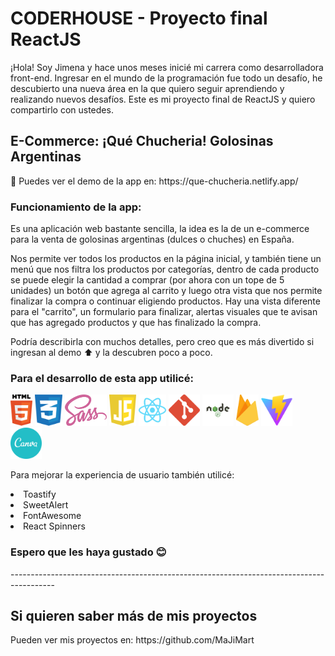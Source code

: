 <h1><b>CODERHOUSE - Proyecto final ReactJS</b></h1>

<P>¡Hola! Soy Jimena y hace unos meses inicié mi carrera como desarrolladora front-end. Ingresar en el mundo de la programación fue todo un desafío, he descubierto una nueva área en la que quiero seguir aprendiendo y realizando nuevos desafíos. Este es mi proyecto final de ReactJS y quiero compartirlo con ustedes.</P>

<h2>E-Commerce: ¡Qué Chucheria! Golosinas Argentinas</h2>
<p>
<p>🍭 Puedes ver el demo de la app en: https://que-chucheria.netlify.app/</p>

<h3>Funcionamiento de la app:</h3>

<p>Es una aplicación web bastante sencilla, la idea es la de un e-commerce para la venta de golosinas argentinas (dulces o chuches) en España.</p>

<p>Nos permite ver todos los productos en la página inicial, y también tiene un menú que nos filtra los productos por categorías, dentro de cada producto se puede elegir la cantidad a comprar (por ahora con un tope de 5 unidades) un botón que agrega al carrito y luego otra vista que nos permite finalizar la compra o continuar eligiendo productos. Hay una vista diferente para el "carrito", un formulario para finalizar, alertas visuales que te avisan que has agregado productos y que has finalizado la compra.</p>

<p>Podría describirla con muchos detalles, pero creo que es más divertido si ingresan al demo ⬆️ y la descubren poco a poco.</p>

<h3><b>Para el desarrollo de esta app utilicé:</b></h3>
<p> 
<img src='public/readme/html.svg' height='50px'> <img src='public/readme/css.svg' height='50px'> <img src='public/readme/sass.svg' height='50px'> <img src='public/readme/js.svg' height='50px'> <img src='public/readme/react.svg' height='50px'> <img src='public/readme/git.svg' height='50px'> <img src='public/readme/node.svg' height='50px'> <img src='public/readme/firebase.svg' height='50px'> <img src='public/readme/vite.svg' height='50px'> <img src='public/readme/canva.svg' height='50px'> 
</p>
<p> Para mejorar la experiencia de usuario también utilicé:</p>
<li>Toastify</li>
<li>SweetAlert</li>
<li>FontAwesome</li>
<li>React Spinners</li>

<p>
<h3>Espero que les haya gustado 😊</h3>
<p>
-----------------------------------------------------------------------------------------
</p>
<h2>Si quieren saber más de mis proyectos</h2>
<p>Pueden ver mis proyectos en: https://github.com/MaJiMart</p>
